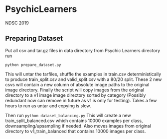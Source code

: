 # PsychicLearners
NDSC 2019

## Preparing Dataset
Put all csv and tar.gz files in data directory
from Psychic Learners directory run
```
python prepare_dataset.py
```
This will untar the tarfiles, shuffle the examples in train.csv deterministically to produce train_split.csv and valid_split.csv with a 80/20 split. These 2 new csvs will contain a new column of absolute image paths to the original image directory. Finally the script will copy images from the original directory to a v1 image image directory sorted by category (Possibly redundant now can remove in future as v1 is only for testing). Takes a few hours to run as untar and copying is slow.

Then run `python dataset_balancing.py` 
This will create a new train_split_balanced.csv which contains 10000 examples per class, downsampling/upsampling if needed. Also moves images from original directory to v1_train_balanced that contains 10000 images per class.
